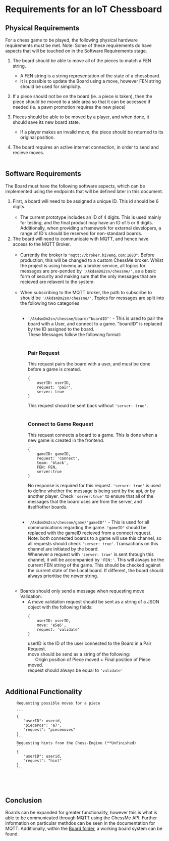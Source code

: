 # Requirements for an IoT Chessboard

## Physical Requirements
For a chess game to be played, the following physical hardware requirements must be met. Note: Some of these requirements do have aspects that will be touched on in the Software Requirements stage.

1. The board should be able to move all of the pieces to match a FEN string.  
   - A FEN string is a string representation of the state of a chessboard.
   - It is possible to update the Board using a move, however FEN string should be used for simplicity.

2. If a piece should not be on the board (ie. a piece is taken), then the piece should be moved to a side area so that it can be accessed if needed (ie. a pawn promotion requires the new piece)

3. Pieces should be able to be moved by a player, and when done, it should save its new board state.
   - If a player makes an invalid move, the piece should be returned to its original position.

4. The board requires an active internet connection, in order to send and recieve moves.
<br/><br/>
## Software Requirements
The Board must have the following software aspects, which can be implemented using 
the endpoints that will be defined later in this document.  
  
1. First, a board will need to be assigned a unique ID. This id should be 6 digits.
<br/><br/>
   - The current prototype includes an ID of 4 digits. This is used mainly for testing, and the final product may have an ID of 5 or 6 digits. Additionally, when providing a framework for external developers, a range of ID's should be reserved for non-standard boards.
2. The board will need to communicate with MQTT, and hence have access to the MQTT Broker. 
<br/><br/>
   - Currently the broker is `"mqtt://broker.hivemq.com:1883"`. Before production, this will be changed to a custom ChessMe broker. Whilst the project is using hivemq as a broker service, all topics for messages are pre-pended by `'/AkdsmDm2sn/chessme/'`, as a basic form of security and making sure that the only messages that are recieved are relavent to the system.
<br/><br/>
   - When subscribing to the MQTT broker, the path to subscribe to should be `'/AkdsmDm2sn/chessme/'`. Topics for messages are split into the following two categories
<br/><br/>
     - `'/AkdsmDm2sn/chessme/board/"boardID"'` - This is used to pair the board with a User, and connect to a game. "boardID" is replaced by the ID assigned to the board.  
     These Messages follow the following format:
<br/><br/>
        ### Pair Request
        This request pairs the board with a user, and must be done before a game is created.
        ```
        {
            userID: userID,
            request: 'pair',
            server: true
        }
        ```
        This request should be sent back without `'server: true'`.
<br/><br/>
        ### Connect to Game Request
        This request connects a board to a game. This is done when a new game is created in the frontend.
        ```
        {
            gameID: gameID,
            request: 'connect',
            team: 'black',
            FEN: FEN,
            server:true
        }
        ```
        No response is required for this request.
        `'server: true'` is used to define whether the message is being sent by the api, or by another player. Check `'server:true'` to ensure that all of the messages that the board uses are from the server, and itself/other boards.
<br/><br/>

      - `'/AkdsmDm2sn/chessme/game/"gameID"'` - This is used for all communications regarding the game. `"gameID"` should be replaced with the gameID recieved from a connect request.  
      Note: both connected boards to a game will use this channel, so all requests should check `'server: true'`.
      Transactions on this channel are initiated by the board.  
      Whenever a request with `'server: true'` is sent through this channel, it will be accompanied by `'FEN:'`. This will always be the current FEN string of the game. This should be checked against the current state of the Local board. If different, the board should always prioritise the newer string.
<br/><br/>
   - Boards should only send a message when requesting move Validation:
     - A move validation request should be sent as a string of a JSON object with the following fields:
        ```
        {
            userID: userID,
            move: 'e5e6',
            request: 'validate'
        }
        ```
        userID is the ID of the user connected to the Board in a Pair Request.  
        move should be send as a string of the following:  
&nbsp;&nbsp;&nbsp;&nbsp;&nbsp;&nbsp;Origin position of Piece moved + Final position of Piece moved.  
        request should always be equal to `'validate'`
<br/><br/>   
## Additional Functionality 
         Requesting possible moves for a piece

         ```
         {
            "userID": userid, 
            "piecePos": 'a7',
            "request": "piecemoves"
         }
         ```
         Requesting hints from the Chess-Engine (**Unfinished)
         ```
         {
            "userID": userid, 
            "request": "hint"
         }
         ```
<br/><br/>   
## Conclusion
Boards can be expanded for greater functionality, however this is what is able to be communicated through MQTT using the ChessMe API. Further information on particular methdos can be seen in the documentation for MQTT. Additionally, within the [Board folder](board), a working board system can be found.
